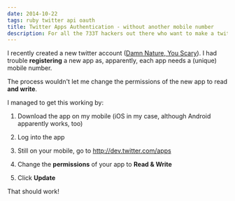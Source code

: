 ```yaml
---
date: 2014-10-22
tags: ruby twitter api oauth
title: Twitter Apps Authentication - without another mobile number
description: For all the 733T hackers out there who want to make a twitter bot, I've got you covered <3
---
```


I recently created a new twitter account ([Damn Nature, You Scary](http://twitter.com/damnnaturescary)). I had trouble **registering** a new app as, apparently, each app needs a (unique) mobile number.

The process wouldn't let me change the permissions of the new app to read **and write**.

I managed to get this working by:

1. Download the app on my mobile (iOS in my case, although Android apparently works, too)

2. Log into the app

3. Still on your mobile, go to http://dev.twitter.com/apps

4. Change the **permissions** of your app to **Read & Write**

5. Click **Update**

That should work!
